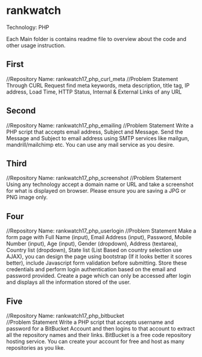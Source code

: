 # rankwatch

Technology: PHP

Each Main folder is contains readme file to overview about the code and other usage instruction.

## First
//Repository Name: rankwatch17_php_curl_meta 
//Problem Statement
Through CURL Request find meta keywords, meta description, title tag, IP address, Load Time, HTTP Status, Internal  & External Links of any URL

## Second
//Repository Name:  rankwatch17_php_emailing 
//Problem Statement
Write a PHP script that accepts email address, Subject and Message. Send the Message and Subject to email address using SMTP services like mailgun, mandrill/mailchimp etc. You can use any mail service as you desire.

## Third
//Repository Name:   rankwatch17_php_screenshot 
//Problem Statement
Using any technology accept a domain name or URL and take a screenshot for what is displayed on browser. Please ensure you are saving a JPG or PNG image only.

## Four
//Repository Name:    rankwatch17_php_userlogin 
//Problem Statement
Make a form page with Full Name (input), Email Address (input), Password, Mobile Number (input), Age (input), Gender (dropdown), Address (textarea), Country list (dropdown), State list (List Based on country selection use AJAX), you can design the page using bootstrap (If it looks better it scores better), include Javascript form validation before submitting. Store these credentials and perform login authentication based on the email and password provided. Create a page which can only be accessed after login and displays all the information stored of the user.

## Five
//Repository Name:    rankwatch17_php_bitbucket  
//Problem Statement
Write a PHP script that accepts username and password for a BitBucket Account and then  logins to that account to extract all the repository names and their links. BitBucket is a free code repository hosting service. You can create your account for free and host as many repositories as you like. 
